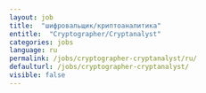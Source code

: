 ```yaml
---
layout: job
title:  "шифровальщик/криптоаналитика"
entitle:  "Cryptographer/Cryptanalyst"
categories: jobs
language: ru
permalink: /jobs/cryptographer-cryptanalyst/ru/
defaulturl: /jobs/cryptographer-cryptanalyst/
visible: false
---
```

<script>location.href='/jobs/cryptographer-cryptanalyst/';</script>
